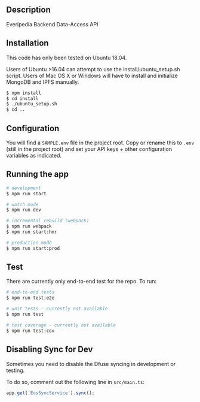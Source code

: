 ## Description

Everipedia Backend Data-Access API

## Installation

This code has only been tested on Ubuntu 18.04.

Users of Ubuntu >16.04 can attempt to use the install/ubuntu_setup.sh script. Users of Mac OS X or Windows will have to install and initialize MongoDB and IPFS manually.

```bash
$ npm install
$ cd install
$ ./ubuntu_setup.sh
$ cd ..
```

## Configuration

You will find a `SAMPLE.env` file in the project root. Copy or rename this to `.env` (still in the project root) and set your API keys + other configuration variables as indicated.

## Running the app

```bash
# development
$ npm run start

# watch mode
$ npm run dev

# incremental rebuild (webpack)
$ npm run webpack
$ npm run start:hmr

# production mode
$ npm run start:prod
```

## Test

There are currently only end-to-end test for the repo. To run:

```bash
# end-to-end tests
$ npm run test:e2e

# unit tests - currently not available
$ npm run test

# test coverage - currently not available
$ npm run test:cov
```

## Disabling Sync for Dev

Sometimes you need to disable the Dfuse syncing in development or testing. 

To do so, comment out the following line in `src/main.ts`:

```js
app.get('EosSyncService').sync();
```

